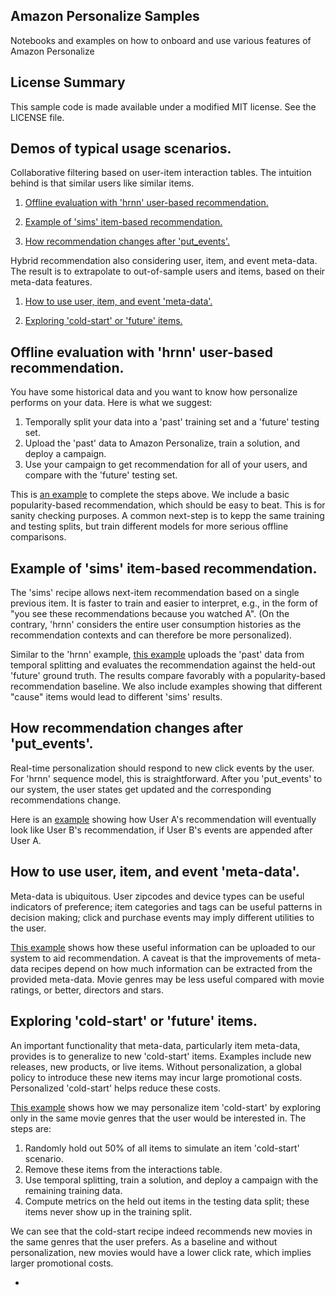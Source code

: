 ## Amazon Personalize Samples

Notebooks and examples on how to onboard and use various features of Amazon Personalize

## License Summary

This sample code is made available under a modified MIT license. See the LICENSE file.

## Demos of typical usage scenarios.

Collaborative filtering based on user-item interaction tables. The intuition behind is that similar users like similar items.

1. [Offline evaluation with 'hrnn' user-based recommendation.](#hrnn)

1. [Example of 'sims' item-based recommendation.](#sims)

1. [How recommendation changes after 'put_events'.](#put_events)

Hybrid recommendation also considering user, item, and event meta-data. The result is to extrapolate to out-of-sample users and items, based on their meta-data features.

1. [How to use user, item, and event 'meta-data'.](#metadata)

1. [Exploring 'cold-start' or 'future' items.](#item_cold_start)

## Offline evaluation with 'hrnn' user-based recommendation.<a name="hrnn"/>

You have some historical data and you want to know how personalize performs on your data. Here is what we suggest:

1. Temporally split your data into a 'past' training set and a 'future' testing set.
2. Upload the 'past' data to Amazon Personalize, train a solution, and deploy a campaign.
3. Use your campaign to get recommendation for all of your users, and compare with the 'future' testing set.

This is [an example](personalize_temporal_holdout/personalize_temporal_holdout.ipynb) to complete the steps above. We include a basic popularity-based recommendation, which should be easy to beat. This is for sanity checking purposes. A common next-step is to kepp the same training and testing splits, but train different models for more serious offline comparisons.

## Example of 'sims' item-based recommendation.<a name="sims"/>

The 'sims' recipe allows next-item recommendation based on a single previous item. It is faster to train and easier to interpret, e.g., in the form of "you see these recommendations because you watched A". (On the contrary, 'hrnn' considers the entire user consumption histories as the recommendation contexts and can therefore be more personalized).

Similar to the 'hrnn' example, [this example](personalize_temporal_holdout/personalize_metadata_example.ipynb) uploads the 'past' data from temporal splitting and evaluates the recommendation against the held-out 'future' ground truth. The results compare favorably with a popularity-based recommendation baseline. We also include examples showing that different "cause" items would lead to different 'sims' results.

## How recommendation changes after 'put_events'.<a name="put_events"/>

Real-time personalization should respond to new click events by the user. For 'hrnn' sequence model, this is straightforward. After you 'put_events' to our system, the user states get updated and the corresponding recommendations change.

Here is an [example](personalize_temporal_holdout/personalize_putEvents_demo.ipynb) showing how User A's recommendation will eventually look like User B's recommendation, if User B's events are appended after User A.

## How to use user, item, and event 'meta-data'.<a name="metadata"/>

Meta-data is ubiquitous. User zipcodes and device types can be useful indicators of preference; item categories and tags can be useful patterns in decision making; click and purchase events may imply different utilities to the user.

[This example](personalize_temporal_holdout/personalize_metadata_example.ipynb) shows how these useful information can be uploaded to our system to aid recommendation. A caveat is that the improvements of meta-data recipes depend on how much information can be extracted from the provided meta-data. Movie genres may be less useful compared with movie ratings, or better, directors and stars.

## Exploring 'cold-start' or 'future' items.<a name="item_cold_start"/>

An important functionality that meta-data, particularly item meta-data, provides is to generalize to new 'cold-start' items. Examples include new releases, new products, or live items. Without personalization, a global policy to introduce these new items may incur large promotional costs. Personalized 'cold-start' helps reduce these costs.

[This example](personalize_temporal_holdout/personalize_coldstart_demo.ipynb) shows how we may personalize item 'cold-start' by exploring only in the same movie genres that the user would be interested in. The steps are:

1. Randomly hold out 50% of all items to simulate an item 'cold-start' scenario.
2. Remove these items from the interactions table.
3. Use temporal splitting, train a solution, and deploy a campaign with the remaining training data.
4. Compute metrics on the held out items in the testing data split; these items never show up in the training split.

We can see that the cold-start recipe indeed recommends new movies in the same genres that the user prefers. As a baseline and without personalization, new movies would have a lower click rate, which implies larger promotional costs.

-
